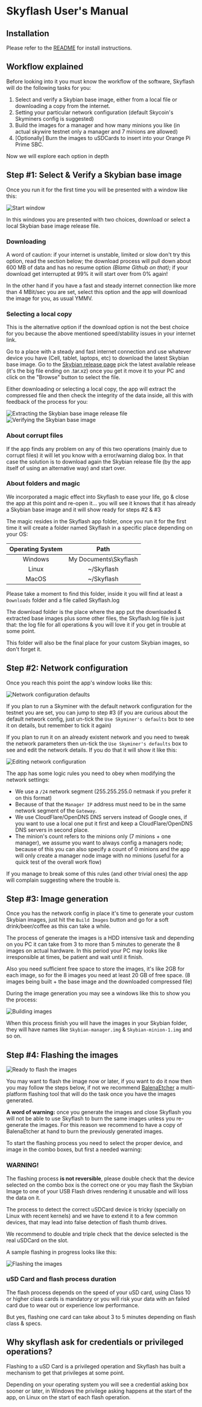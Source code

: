 # Skyflash User's Manual

## Installation

Please refer to the [README](README.md) for install instructions.

## Workflow explained

Before looking into it you must know the workflow of the software, Skyflash will do the following tasks for you:

1. Select and verify a Skybian base image, either from a local file or downloading a copy from the internet.
2. Setting your particular network configuration (default Skycoin's Skyminers config is suggested)
3. Build the images for a manager and how many minions you like (in actual skywire testnet only a manager and 7 minions are allowed)
4. [Optionally] Burn the images to uSDCards to insert into your Orange Pi Prime SBC.

Now we will explore each option in depth

## Step #1: Select & Verify a Skybian base image

Once you run it for the first time you will be presented with a window like this:

![Start window](/images/start.png)

In this windows you are presented with two choices, download or select a local Skybian base image release file.

### Downloading

A word of caution: if your internet is unstable, limited or slow don't try this option, read the section below; the download process will pull down about 600 MB of data and has no resume option _(Blame Github on that)_; if your download get interrupted at 99% it will start over from 0% again!

In the other hand if you have a fast and steady internet connection like more than 4 MBit/sec you are set, select this option and the app will download the image for you, as usual YMMV.

### Selecting a local copy

This is the alternative option if the download option is not the best choice for you because the above mentioned speed/stability issues in your internet link.

Go to a place with a steady and fast internet connection and use whatever device you have (Cell, tablet, laptops, etc) to download the latest Skybian base image. Go to the [Skybian release page](https://github.com/skycoin/skybian/releases/) pick the latest available release (it's the big file ending on .tar.xz) once you get it move it to your PC and click on the "Browse" button to select the file.

Either downloading or selecting a local copy, the app will extract the compressed file and then check the integrity of the data inside, all this with feedback of the process for you:

![Extracting the Skybian base image release file](/images/extract.png)
![Verifying the Skybian base image](/images/verify.png)

### About corrupt files

If the app finds any problem on any of this two operations (mainly due to corrupt files) it will let you know with a error/warning dialog box. In that case the solution is to download again the Skybian release file (by the app itself of using an alternative way) and start over.

### About folders and magic

We incorporated a magic effect into Skyflash to ease your life, go & close the app at this point and re-open it... you will see it knows that it has already a Skybian base image and it will show ready for steps #2 & #3

The magic resides in the Skyflash app folder, once you run it for the first time it will create a folder named Skyflash in a specific place depending on your OS:

| Operating System | Path |
|:---:|:---:|
| Windows | My Documents\Skyflash |
| Linux | ~/Skyflash |
| MacOS | ~/Skyflash |

Please take a moment to find this folder, inside it you will find at least a `Downloads` folder and a file called Skyflash.log

The download folder is the place where the app put the downloaded & extracted base images plus some other files, the Skyflash.log file is just that: the log file for all operations & you will love it if you get in trouble at some point.

This folder will also be the final place for your custom Skybian images, so don't forget it.

## Step #2: Network configuration

Once you reach this point the app's window looks like this:

![Network configuration defaults](/images/net-default.png)

If you plan to run a Skyminer with the default network configuration for the testnet you are set, you can jump to step #3 (if you are curious about the default network config, just un-tick the `Use Skyminer's defaults` box to see it on details, but remember to tick it again)

If you plan to run it on an already existent network and you need to tweak the network parameters then un-tick the `Use Skyminer's defaults` box to see and edit the network details. If you do that it will show it like this:

![Editing network configuration](/images/net-edit.png)

The app has some logic rules you need to obey when modifying the network settings:

* We use a `/24` network segment (255.255.255.0 netmask if you prefer it on this format)
* Because of that the `Manager IP` address must need to be in the same network segment of the `Gateway`.
* We use CloudFlare/OpenDNS DNS servers instead of Google ones, if you want to use a local one put it first and keep a CloudFlare/OpenDNS DNS servers in second place.
* The minion's count refers to the minions only (7 minions + one manager), we assume you want to always config a managers node; because of this you can also specify a count of 0 minions and the app will only create a manager node image with no minions (useful for a quick test of the overall work flow)

If you manage to break some of this rules (and other trivial ones) the app will complain suggesting where the trouble is.

## Step #3: Image generation

Once you has the network config in place it's time to generate your custom Skybian images, just hit the `Build Images` button and go for a soft drink/beer/coffee as this can take a while.

The process of generate the images is a HDD intensive task and depending on you PC it can take from 3 to more than 5 minutes to generate the 8 images on actual hardware. In this period your PC may looks like irresponsible at times, be patient and wait until it finish.

Also you need sufficient free space to store the images, it's like 2GB for each image, so for the 8 images you need at least 20 GB of free space. (8 images being built + the base image and the downloaded compressed file)

During the image generation you may see a windows like this to show you the process:

![Building images](/images/images.png)

When this process finish you will have the images in your Skybian folder, they will have names like `Skybian-manager.img` & `Skybian-minion-1.img` and so on.

## Step #4: Flashing the images

![Ready to flash the images](/images/flashing-start.png)

You may want to flash the image now or later, if you want to do it now then you may follow the steps below, if not we recommend [BalenaEtcher](https://www.balena.io/etcher/) a multi-platform flashing tool that will do the task once you have the images generated.

**A word of warning:** once you generate the images and close Skyflash you will not be able to use Skyflash to burn the same images unless you re-generate the images. For this reason we recommend to have a copy of BalenaEtcher at hand to burn the previously generated images.

To start the flashing process you need to select the proper device, and image in the combo boxes, but first a needed warning:

### WARNING!

The flashing process **is not reversible**, please double check that the device selected on the combo box is the correct one or you may flash the Skybian Image to one of your USB Flash drives rendering it unusable and will loss the data on it.

The process to detect the correct uSDCard device is tricky (specially on Linux with recent kernels) and we have to extend it to a few common devices, that may lead into false detection of flash thumb drives.

We recommend to double and triple check that the device selected is the real uSDCard on the slot.

A sample flashing in progress looks like this:

![Flashing the images](/images/flashing-in-progress.png)

### uSD Card and flash process duration

The flash process depends on the speed of your uSD card, using Class 10 or higher class cards is mandatory or you will risk your data with an failed card due to wear out or experience low performance.

But yes, flashing one card can take about 3 to 5 minutes depending on flash class & specs.

## Why skyflash ask for credentials or privileged operations?

Flashing to a uSD Card is a privileged operation and Skyflash has built a mechanism to get that privileges at some point.

Depending on your operating system you will see a credential asking box sooner or later, in Windows the privilege asking happens at the start of the app, on Linux on the start of each flash operation.
